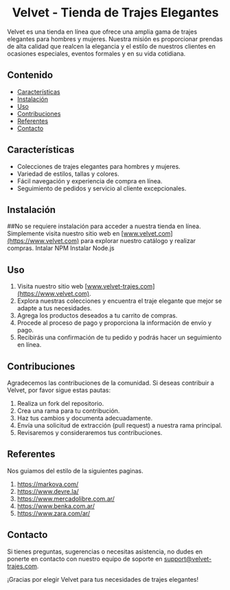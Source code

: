 <h1 style="text-align: center;" >Velvet - Tienda de Trajes Elegantes</h1>


Velvet es una tienda en línea que ofrece una amplia gama de trajes elegantes para hombres y mujeres. Nuestra misión es proporcionar prendas de alta calidad que realcen la elegancia y el estilo de nuestros clientes en ocasiones especiales, 
eventos formales y en su vida cotidiana.


## Contenido

- [Características](#características)
- [Instalación](#instalación)
- [Uso](#uso)
- [Contribuciones](#contribuciones)
- [Referentes](#Referentes)
- [Contacto](#contacto)

## Características

- Colecciones de trajes elegantes para hombres y mujeres.
- Variedad de estilos, tallas y colores.
- Fácil navegación y experiencia de compra en línea.
- Seguimiento de pedidos y servicio al cliente excepcionales.

## Instalación

##No se requiere instalación para acceder a nuestra tienda en línea. Simplemente visita nuestro sitio web en [www.velvet.com](https://www.velvet.com) para explorar nuestro catálogo y realizar compras.
Intalar NPM
Instalar Node.js

## Uso

1. Visita nuestro sitio web [www.velvet-trajes.com](https://www.velvet.com).
2. Explora nuestras colecciones y encuentra el traje elegante que mejor se adapte a tus necesidades.
3. Agrega los productos deseados a tu carrito de compras.
4. Procede al proceso de pago y proporciona la información de envío y pago.
5. Recibirás una confirmación de tu pedido y podrás hacer un seguimiento en línea.

## Contribuciones

Agradecemos las contribuciones de la comunidad. Si deseas contribuir a Velvet, por favor sigue estas pautas:

1. Realiza un fork del repositorio.
2. Crea una rama para tu contribución.
3. Haz tus cambios y documenta adecuadamente.
4. Envía una solicitud de extracción (pull request) a nuestra rama principal.
5. Revisaremos y consideraremos tus contribuciones.

## Referentes
Nos guiamos del estilo de la siguientes paginas.
1. https://markova.com/
2. https://www.devre.la/
3. https://www.mercadolibre.com.ar/
4. https://www.benka.com.ar/
5. https://www.zara.com/ar/

## Contacto

Si tienes preguntas, sugerencias o necesitas asistencia, no dudes en ponerte en contacto con nuestro equipo de soporte en [support@velvet-trajes.com](mailto:support@velvet-trajes.com).

¡Gracias por elegir Velvet para tus necesidades de trajes elegantes!
